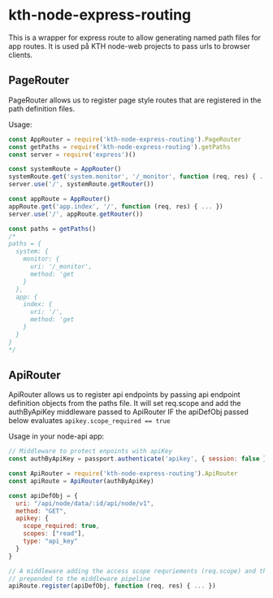 # kth-node-express-routing

This is a wrapper for express route to allow generating named path files for app routes. It is used på KTH node-web projects to pass urls to browser clients.

## PageRouter

PageRouter allows us to register page style routes that are registered in the path definition files.

Usage:

```JavaScript
const AppRouter = require('kth-node-express-routing').PageRouter
const getPaths = require('kth-node-express-routing').getPaths
const server = require('express')()

const systemRoute = AppRouter()
systemRoute.get('system.monitor', '/_monitor', function (req, res) { ... })
server.use('/', systemRoute.getRouter())

const appRoute = AppRouter()
appRoute.get('app.index', '/', function (req, res) { ... })
server.use('/', appRoute.getRouter())

const paths = getPaths()
/*
paths = {
  system: {
    monitor: {
      uri: '/_monitor',
      method: 'get
    }
  },
  app: {
    index: {
      uri: '/',
      method: 'get
    }
  }
}
*/
```

## ApiRouter

ApiRouter allows us to register api endpoints by passing api endpoint definition objects from the paths file. It will set req.scope and add the authByApiKey middleware passed to ApiRouter IF the apiDefObj passed below evaluates `apikey.scope_required == true`

Usage in your node-api app:

```JavaScript
// Middleware to protect enpoints with apiKey
const authByApiKey = passport.authenticate('apikey', { session: false })

const ApiRouter = require('kth-node-express-routing').ApiRouter
const apiRoute = ApiRouter(authByApiKey)

const apiDefObj = {
  uri: "/api/node/data/:id/api/node/v1",
  method: "GET",
  apikey: {
    scope_required: true,
    scopes: ["read"],
    type: "api_key"
  }
}

// A middleware adding the access scope requriements (req.scope) and the authByApiKey is automatically
// prepended to the middleware pipeline
apiRoute.register(apiDefObj, function (req, res) { ... })
```
